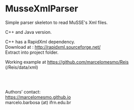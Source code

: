 # MusseXmlParser

Simple parser skeleton to read MuSSE's Xml files.  

C++ and Java version.  

C++ has a RapidXml dependency.  
Download at : http://rapidxml.sourceforge.net/  
Extract into project folder.  
    
Working example at https://github.com/marcelomesmo/Reis (/Reis/data/xml)  
    
<br />
<br />    
    
Authors’ contact:  
https://marcelomesmo.github.io  
marcelo.barbosa (at) ifrn.edu.br 
